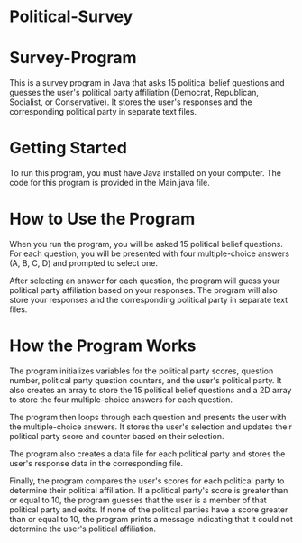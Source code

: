 # Political-Survey

# Survey-Program

This is a survey program in Java that asks 15 political belief questions and guesses the user's political party affiliation (Democrat, Republican, Socialist, or Conservative). It stores the user's responses and the corresponding political party in separate text files.

# Getting Started

To run this program, you must have Java installed on your computer. The code for this program is provided in the Main.java file.

# How to Use the Program

When you run the program, you will be asked 15 political belief questions. For each question, you will be presented with four multiple-choice answers (A, B, C, D) and prompted to select one.

After selecting an answer for each question, the program will guess your political party affiliation based on your responses. The program will also store your responses and the corresponding political party in separate text files.

# How the Program Works

The program initializes variables for the political party scores, question number, political party question counters, and the user's political party. It also creates an array to store the 15 political belief questions and a 2D array to store the four multiple-choice answers for each question.

The program then loops through each question and presents the user with the multiple-choice answers. It stores the user's selection and updates their political party score and counter based on their selection.

The program also creates a data file for each political party and stores the user's response data in the corresponding file.

Finally, the program compares the user's scores for each political party to determine their political affiliation. If a political party's score is greater than or equal to 10, the program guesses that the user is a member of that political party and exits. If none of the political parties have a score greater than or equal to 10, the program prints a message indicating that it could not determine the user's political affiliation.
